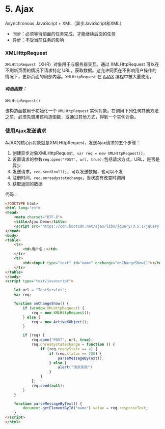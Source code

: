 # 5. Ajax

Asynchronous JavaScript + XML（异步JavaScript和XML）

- 同步：必须等待前面的任务完成，才能继续后面的任务
- 异步：不受当前任务的影响

### XMLHttpRequest

`XMLHttpRequest`（XHR）对象用于与服务器交互。通过 XMLHttpRequest 可以在不刷新页面的情况下请求特定 URL，获取数据。这允许网页在不影响用户操作的情况下，更新页面的局部内容。`XMLHttpRequest` 在 [AJAX](https://developer.mozilla.org/zh-CN/docs/Glossary/AJAX) 编程中被大量使用。

##### 构造函数：

`XMLHttpRequest()`

该构造函数用于初始化一个 `XMLHttpRequest` 实例对象。在调用下列任何其他方法之前，必须先调用该构造函数，或通过其他方式，得到一个实例对象。



### 使用Ajax发送请求

AJAX的核心js对象就是XMLHttpRequest，发送Ajax请求的五个步骤：

1. 创建异步对象XMLHttpRequest，`var req = new XMLHttpRequest();`
2. 设置请求的参数`req.open("POST", url, true);`包括请求方式，URL，是否是异步
3. 发送请求，`req.send(null);`，可以发送数据，也可以不发
4. 注册时间，`req.onreadystatechange`，当状态有改变时调用
5. 获取返回的数据



代码：

```html
<!DOCTYPE html>
<html lang="en">
<head>
    <meta charset="UTF-8">
    <title>Ajax Demo</title>
    <script src="https://cdn.bootcdn.net/ajax/libs/jquery/3.5.1/jquery.min.js"></script>
</head>
<body>
<table>
    <tr>
        <td>用户名：</td>
    </tr>
    <tr>
        <td><input type="text" id="name" onchange="onChangeShow()"></td>
    </tr>
</table>
</body>
<script type="text/javascript">

    let url = "TestServlet";
    var req;

    function onChangeShow() {
        if (window.XMLHttpRequest) {
            req = new XMLHttpRequest();
        } else {
            req = new ActiveXObject();
        }

        if (req) {
            req.open("POST", url, true);
            req.onreadystatechange = function () {
                if (req.readyState == 4) {
                    if (req.status == 200) {
                        parseMessageByText();
                    } else {
                        alert("请求失败")
                    }
                }
            };
            req.send(null);
        }
    }

    function parseMessageByText() {
        document.getElementById("name").value = req.responseText;
    }
</script>
</html>
```



